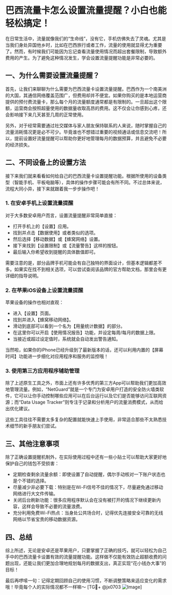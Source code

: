 # 巴西流量卡怎么设置流量提醒？小白也能轻松搞定！

在日常生活中，流量就像我们的“生命线”，没有它，手机仿佛失去了灵魂。尤其是当我们身处异国他乡时，比如在巴西旅行或者工作，流量的使用就显得尤为重要了。然而，有时候我们可能因为忘记查看流量使用情况而超出套餐限制，导致额外费用的产生。为了避免这种情况发生，学会设置流量提醒功能是非常必要的。

## 一、为什么需要设置流量提醒？

首先，让我们来聊聊为什么需要为巴西流量卡设置流量提醒。巴西作为一个南美洲的大国，其通信网络覆盖范围广，但费用却并不便宜。如果你购买的是本地运营商提供的预付费流量卡，那么每个月的流量额度通常都是有限制的。一旦超出这个限额，运营商会按照超量使用的数据量收取高昂的费用。这不仅会让你感到心疼，还会影响接下来几天甚至几周的正常使用。

另外，对于经常需要通过社交媒体与家人朋友保持联系的人来说，随时掌握自己的流量消耗情况更是必不可少。毕竟谁也不想错过重要的视频通话或信息交流吧！所以，提前设置好流量提醒可以帮助你更好地管理每月的数据预算，并且避免不必要的经济损失。

## 二、不同设备上的设置方法

接下来我们就来看看如何给自己的巴西流量卡设置提醒功能。根据所使用的设备类型（智能手机、平板电脑等），具体的操作步骤可能会有所不同。不过总体来说，流程大同小异，接下来就跟着我一步步操作吧！

### 1. 在安卓手机上设置流量提醒

对于大多数安卓用户而言，设置流量提醒非常简单直接：

- 打开手机上的【设置】应用。
- 找到并点击【数据使用】或者类似的选项。
- 然后选择【移动数据】或【蜂窝网络】设置。
- 接下来找到【设置限制】或【流量警告】这样的按钮。
- 最后输入你希望收到提醒的具体数值即可。

需要注意的是，部分品牌手机可能会有自己独特的界面设计，但基本逻辑都差不多。如果实在找不到相关选项，可以尝试查阅该品牌的官方帮助文档，那里会有更详细的指导说明。

### 2. 在苹果iOS设备上设置流量提醒

苹果设备的操作也相对直观：

- 进入【设置】页面。
- 找到并进入【蜂窝移动网络】。
- 滑动到底部可以看到一个名为【用量统计数据】的部分。
- 在这里你可以开启【使用情况报告】功能，并设定每周/每月的数据上限。
- 当接近或超过设定值时，系统就会自动发出警告通知。

当然啦，如果你的iPhone已经升级到了最新版本的话，还可以利用内置的【屏幕时间】功能进一步细化对应用程序和服务的监控哦！

### 3. 使用第三方应用程序辅助管理

除了上述原生工具之外，市面上还有许多优秀的第三方App可以帮助我们更加高效地管理流量。例如，“NetGuard”就是一个专门为安卓用户打造的安全防火墙类软件，它可以让你手动控制哪些应用可以在后台运行以及它们是否能够访问互联网资源；而“Data Usage Tracker”则专注于记录和分析用户的流量消费模式，从而给出优化建议。

这些工具往往不需要太多复杂的配置就能快速上手使用，非常适合那些不太熟悉技术细节的新手朋友们尝试。

## 三、其他注意事项

除了正确设置提醒机制外，在实际使用过程中还有一些小贴士可以帮助大家更好地保护自己的钱包不受损害：

- 定期检查剩余流量余额：即使设置了自动提醒，偶尔手动核对一下账户状态也是个不错的选择。
- 尽量减少非必要下载：特别是在Wi-Fi信号不佳的情况下，尽量避免通过移动网络进行大文件传输。
- 关闭后台刷新功能：很多应用程序默认会在没有被打开的情况下继续更新内容，这样会导致不必要的流量浪费。
- 充分利用免费Wi-Fi热点：当身处公共场合时，记得优先连接安全可靠的无线网络以节省宝贵的移动数据资源。

## 四、总结

综上所述，无论是安卓还是苹果用户，只要掌握了正确的技巧，就可以轻松为自己手中的巴西流量卡设置有效的流量提醒功能。这样做不仅能有效防止超额收费的问题出现，还能让我们更加合理地规划每月的数据支出，真正实现“花小钱办大事”的目标！

最后再啰嗦一句：记得定期回顾自己的使用习惯，不断调整策略来适应变化的需求哦！毕竟每个人的实际情况都不一样嘛～ [TG💪+ @jx0703 ![Image](https://github.com/user-attachments/assets/dbca1d08-cadb-493c-b0ec-ad6f7a83f270)]
